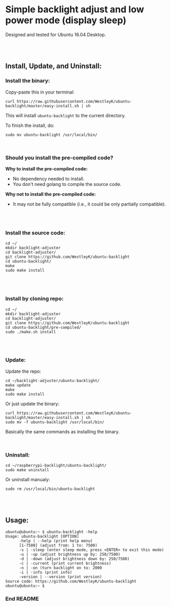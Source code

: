 # Simple backlight adjust and low power mode (display sleep)

Designed and tested for Ubuntu 16.04 Desktop. 

<br>
<br>


## Install, Update, and Uninstall:


### Install the binary:

Copy-paste this in your terminal:
```
curl https://raw.githubusercontent.com/WestleyK/ubuntu-backlight/master/easy-install.sh | sh
```
This will install `ubuntu-backlight` to the current directory.

To finish the install, do:
```
sudo mv ubuntu-backlight /usr/local/bin/
```

<br>

### Should you install the pre-compiled code?

**Why to install the pre-compiled code:**
 - No dependency needed to install.
 - You don't need golang to compile the source code.

**Why not to install the pre-compiled code:**
 - It may not be fully compatible (i.e., it could be only partially compatible).
<br>

<br>

### Install the source code:

```
cd ~/
mkdir backlight-adjuster
cd backlight-adjuster/
git clone https://github.com/WestleyK/ubuntu-backlight
cd ubuntu-backlight/
make
sudo make install
```

<br>
<br>

### Install by cloning repo:

```
cd ~/
mkdir backlight-adjuster
cd backlight-adjuster/
git clone https://github.com/WestleyK/ubuntu-backlight
cd ubuntu-backlight/pre-compiled/
sudo ./make.sh install
```

<br>
<br>

### Update:

Update the repo:
```
cd ~/backlight-adjuster/ubuntu-backlight/
make update
make
sudo make install
```

Or just update the binary:

```
curl https://raw.githubusercontent.com/WestleyK/ubuntu-backlight/master/easy-install.sh | sh
sudo mv -f ubuntu-backlight /usr/local/bin/
```
Basically the same commands as installing the binary.


<br>

### Uninstall:

```
cd ~/raspberrypi-backlight/ubuntu-backlight/
sudo make uninstall
```
Or uninstall manualy:
```
sudo rm /usr/local/bin/ubuntu-backlight
```

<br>
<br>

## Usage:

```
ubuntu@ubuntu:~ $ ubuntu-backlight -help
Usage: ubuntu-backlight [OPTION]
      -help | --help (print help menu)
      [1-7500] (adjust from: 1 to: 7500)
      -s | -sleep (enter sleep mode, press <ENTER> to exit this mode)
      -u | -up (adjust brightness up by: 250/7500)
      -d | -down (adjust brightness down by: 250/7500)
      -c | -current (print current brightness)
      -n | -on (turn backlight on to: 2000
      -i | -info (print info)
      -version | --version (print version)
Source code: https://github.com/WestleyK/ubuntu-backlight
ubuntu@ubuntu:~ $ 
```


### End README


<br>
<br>


